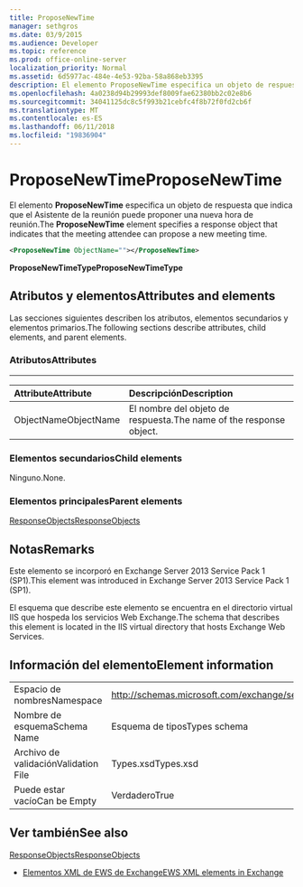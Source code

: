 ```yaml
---
title: ProposeNewTime
manager: sethgros
ms.date: 03/9/2015
ms.audience: Developer
ms.topic: reference
ms.prod: office-online-server
localization_priority: Normal
ms.assetid: 6d5977ac-484e-4e53-92ba-58a868eb3395
description: El elemento ProposeNewTime especifica un objeto de respuesta que indica que el Asistente de la reunión puede proponer una nueva hora de reunión.
ms.openlocfilehash: 4a0238d94b29993def8009fae62380bb2c02e8b6
ms.sourcegitcommit: 34041125dc8c5f993b21cebfc4f8b72f0fd2cb6f
ms.translationtype: MT
ms.contentlocale: es-ES
ms.lasthandoff: 06/11/2018
ms.locfileid: "19836904"
---
```

# <a name="proposenewtime"></a><span data-ttu-id="0b98d-103">ProposeNewTime</span><span class="sxs-lookup"><span data-stu-id="0b98d-103">ProposeNewTime</span></span>

<span data-ttu-id="0b98d-104">El elemento **ProposeNewTime** especifica un objeto de respuesta que indica que el Asistente de la reunión puede proponer una nueva hora de reunión.</span><span class="sxs-lookup"><span data-stu-id="0b98d-104">The **ProposeNewTime** element specifies a response object that indicates that the meeting attendee can propose a new meeting time.</span></span> 
  
```XML
<ProposeNewTime ObjectName=""></ProposeNewTime>
```

 <span data-ttu-id="0b98d-105">**ProposeNewTimeType**</span><span class="sxs-lookup"><span data-stu-id="0b98d-105">**ProposeNewTimeType**</span></span>
## <a name="attributes-and-elements"></a><span data-ttu-id="0b98d-106">Atributos y elementos</span><span class="sxs-lookup"><span data-stu-id="0b98d-106">Attributes and elements</span></span>

<span data-ttu-id="0b98d-107">Las secciones siguientes describen los atributos, elementos secundarios y elementos primarios.</span><span class="sxs-lookup"><span data-stu-id="0b98d-107">The following sections describe attributes, child elements, and parent elements.</span></span>
  
### <a name="attributes"></a><span data-ttu-id="0b98d-108">Atributos</span><span class="sxs-lookup"><span data-stu-id="0b98d-108">Attributes</span></span>

****

|<span data-ttu-id="0b98d-109">**Attribute**</span><span class="sxs-lookup"><span data-stu-id="0b98d-109">**Attribute**</span></span>|<span data-ttu-id="0b98d-110">**Descripción**</span><span class="sxs-lookup"><span data-stu-id="0b98d-110">**Description**</span></span>|
|:-----|:-----|
|<span data-ttu-id="0b98d-111">ObjectName</span><span class="sxs-lookup"><span data-stu-id="0b98d-111">ObjectName</span></span>  <br/> |<span data-ttu-id="0b98d-112">El nombre del objeto de respuesta.</span><span class="sxs-lookup"><span data-stu-id="0b98d-112">The name of the response object.</span></span>  <br/> |
   
### <a name="child-elements"></a><span data-ttu-id="0b98d-113">Elementos secundarios</span><span class="sxs-lookup"><span data-stu-id="0b98d-113">Child elements</span></span>

<span data-ttu-id="0b98d-114">Ninguno.</span><span class="sxs-lookup"><span data-stu-id="0b98d-114">None.</span></span>
  
### <a name="parent-elements"></a><span data-ttu-id="0b98d-115">Elementos principales</span><span class="sxs-lookup"><span data-stu-id="0b98d-115">Parent elements</span></span>

[<span data-ttu-id="0b98d-116">ResponseObjects</span><span class="sxs-lookup"><span data-stu-id="0b98d-116">ResponseObjects</span></span>](responseobjects.md)
  
## <a name="remarks"></a><span data-ttu-id="0b98d-117">Notas</span><span class="sxs-lookup"><span data-stu-id="0b98d-117">Remarks</span></span>

<span data-ttu-id="0b98d-118">Este elemento se incorporó en Exchange Server 2013 Service Pack 1 (SP1).</span><span class="sxs-lookup"><span data-stu-id="0b98d-118">This element was introduced in Exchange Server 2013 Service Pack 1 (SP1).</span></span>
  
<span data-ttu-id="0b98d-119">El esquema que describe este elemento se encuentra en el directorio virtual IIS que hospeda los servicios Web Exchange.</span><span class="sxs-lookup"><span data-stu-id="0b98d-119">The schema that describes this element is located in the IIS virtual directory that hosts Exchange Web Services.</span></span>
  
## <a name="element-information"></a><span data-ttu-id="0b98d-120">Información del elemento</span><span class="sxs-lookup"><span data-stu-id="0b98d-120">Element information</span></span>

|||
|:-----|:-----|
|<span data-ttu-id="0b98d-121">Espacio de nombres</span><span class="sxs-lookup"><span data-stu-id="0b98d-121">Namespace</span></span>  <br/> |http://schemas.microsoft.com/exchange/services/2006/types  <br/> |
|<span data-ttu-id="0b98d-122">Nombre de esquema</span><span class="sxs-lookup"><span data-stu-id="0b98d-122">Schema Name</span></span>  <br/> |<span data-ttu-id="0b98d-123">Esquema de tipos</span><span class="sxs-lookup"><span data-stu-id="0b98d-123">Types schema</span></span>  <br/> |
|<span data-ttu-id="0b98d-124">Archivo de validación</span><span class="sxs-lookup"><span data-stu-id="0b98d-124">Validation File</span></span>  <br/> |<span data-ttu-id="0b98d-125">Types.xsd</span><span class="sxs-lookup"><span data-stu-id="0b98d-125">Types.xsd</span></span>  <br/> |
|<span data-ttu-id="0b98d-126">Puede estar vacío</span><span class="sxs-lookup"><span data-stu-id="0b98d-126">Can be Empty</span></span>  <br/> |<span data-ttu-id="0b98d-127">Verdadero</span><span class="sxs-lookup"><span data-stu-id="0b98d-127">True</span></span>  <br/> |
   
## <a name="see-also"></a><span data-ttu-id="0b98d-128">Ver también</span><span class="sxs-lookup"><span data-stu-id="0b98d-128">See also</span></span>



[<span data-ttu-id="0b98d-129">ResponseObjects</span><span class="sxs-lookup"><span data-stu-id="0b98d-129">ResponseObjects</span></span>](responseobjects.md)


- [<span data-ttu-id="0b98d-130">Elementos XML de EWS de Exchange</span><span class="sxs-lookup"><span data-stu-id="0b98d-130">EWS XML elements in Exchange</span></span>](ews-xml-elements-in-exchange.md)

